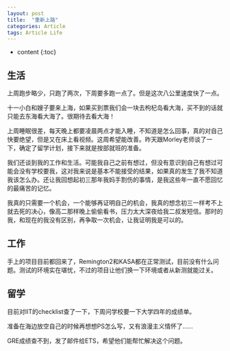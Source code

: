 ```yaml
---
layout: post
title:  "重新上路"
categories: Article
tags: Article Life
---
```


* content
{:toc}

## 生活

上周跑步略少，只跑了两次，下周要多跑一点了。但是这次八公里速度快了一点。

十一小白和嫂子要来上海，如果买到票我们会一块去枸杞岛看大海，买不到的话就只能去东海看大海了。很期待去看大海！

上周睡眠很差，每天晚上都要凌晨两点才能入睡，不知道是怎么回事，真的对自己快要绝望，但是又在床上看视频。这周希望能改善。昨天跟Morley老师谈了一下，确定了留学计划，接下来就是按部就班的准备。

我们还谈到我的工作和生活。可能我自己之前有想过，但没有意识到自己有想过可能会没有学校要我，这对我来说是基本不能接受的结果，如果真的发生了我不知道我该怎么办。还让我回想起初三那年我妈手割伤的事情，是我这些年一直不愿回忆的最痛苦的记忆。

我真的只需要一个机会，一个能够再证明自己的机会，我真的想念初三一样考不上就去死的决心，像高二那样晚上偷偷看书，压力太大深夜给我二叔发短信。那时的我，和现在的我没有区别，再争取一次机会，让我证明我是可以的。

## 工作

手上的项目目前都回来了，Remington2和KASA都在正常测试，目前没有什么问题。测试的环境实在堪忧，不过的项目让他们换一下环境或者从新测就能过关。

## 留学

目前对IIT的checklist查了一下，下周问学校要一下大学四年的成绩单。

准备在海边放空自己的时候再想想PS怎么写，又有浪漫主义情怀了……

GRE成绩查不到，发了邮件给ETS，希望他们能帮忙解决这个问题。














